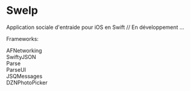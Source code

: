 # Swelp
Application sociale d'entraide pour iOS en Swift // En développement ...

Frameworks:  
  
AFNetworking  
SwiftyJSON  
Parse  
ParseUI  
JSQMessages  
DZNPhotoPicker  
